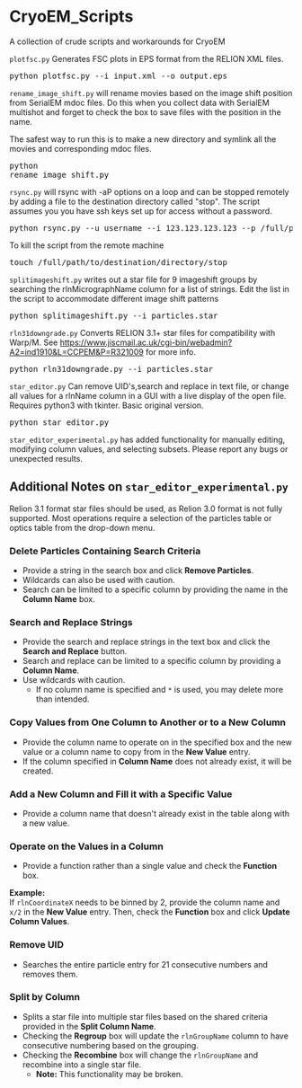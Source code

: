 # CryoEM_Scripts
A collection of crude scripts and workarounds for CryoEM

`plotfsc.py` Generates FSC plots in EPS format from the RELION XML files. 
<pre>python plotfsc.py --i input.xml --o output.eps </pre>


`rename_image_shift.py` will rename movies based on the image shift position from SerialEM mdoc files. Do this when you collect data with SerialEM multishot and forget to check the box to save files with the position in the name.

The safest way to run this is to make a new directory and symlink all the movies and corresponding mdoc files. <pre>python rename_image_shift.py</pre>


`rsync.py` will rsync with -aP options on a loop and can be stopped remotely by adding a file to the destination directory called "stop". The script
assumes you you have ssh keys set up for access without a password.
<pre>python rsync.py --u username --i 123.123.123.123 --p /full/path/to/data/directory/ --d /full/path/to/destination/directory/ </pre>

To kill the script from the remote machine
<pre>touch /full/path/to/destination/directory/stop </pre>


`splitimageshift.py` writes out a star file for 9 imageshift groups by searching the rlnMicrographName column for a list of strings. Edit the list in the script to accommodate different image shift patterns
<pre>python splitimageshift.py --i particles.star </pre>

`rln31downgrade.py` Converts RELION 3.1+ star files for compatibility with Warp/M. See https://www.jiscmail.ac.uk/cgi-bin/webadmin?A2=ind1910&L=CCPEM&P=R321009 for more info.
<pre>python rln31downgrade.py --i particles.star </pre>

`star_editor.py` Can remove UID's,search and replace in text file, or change all values for a rlnName column in a GUI with a live display of the open file. Requires python3 with tkinter. Basic original version.
<pre>python star_editor.py</pre>

`star_editor_experimental.py` has added functionality for manually editing, modifying column values, and selecting subsets. Please report any bugs or unexpected results.


## Additional Notes on `star_editor_experimental.py`

Relion 3.1 format star files should be used, as Relion 3.0 format is not fully supported. Most operations require a selection of the particles table or optics table from the drop-down menu.

### Delete Particles Containing Search Criteria
- Provide a string in the search box and click **Remove Particles**. 
- Wildcards can also be used with caution.
- Search can be limited to a specific column by providing the name in the **Column Name** box.

### Search and Replace Strings
- Provide the search and replace strings in the text box and click the **Search and Replace** button.
- Search and replace can be limited to a specific column by providing a **Column Name**.
- Use wildcards with caution. 
  - If no column name is specified and `*` is used, you may delete more than intended.

### Copy Values from One Column to Another or to a New Column
- Provide the column name to operate on in the specified box and the new value or a column name to copy from in the **New Value** entry.
- If the column specified in **Column Name** does not already exist, it will be created.

### Add a New Column and Fill it with a Specific Value
- Provide a column name that doesn't already exist in the table along with a new value.

### Operate on the Values in a Column
- Provide a function rather than a single value and check the **Function** box.

**Example:**  
If `rlnCoordinateX` needs to be binned by 2, provide the column name and `x/2` in the **New Value** entry. Then, check the **Function** box and click **Update Column Values**.

### Remove UID
- Searches the entire particle entry for 21 consecutive numbers and removes them.

### Split by Column
- Splits a star file into multiple star files based on the shared criteria provided in the **Split Column Name**.
- Checking the **Regroup** box will update the `rlnGroupName` column to have consecutive numbering based on the grouping.
- Checking the **Recombine** box will change the `rlnGroupName` and recombine into a single star file.  
  - **Note:** This functionality may be broken.
